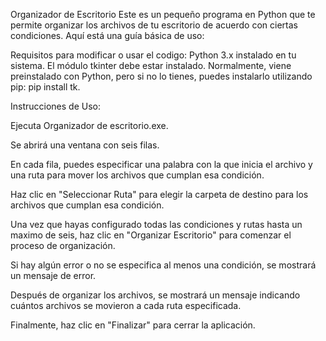 Organizador de Escritorio
Este es un pequeño programa en Python que te permite organizar los archivos de tu escritorio de acuerdo con ciertas condiciones. Aquí está una guía básica de uso:

Requisitos para modificar o usar el codigo:
Python 3.x instalado en tu sistema.
El módulo tkinter debe estar instalado. Normalmente, viene preinstalado con Python, pero si no lo tienes, puedes instalarlo utilizando pip: pip install tk.

Instrucciones de Uso:

Ejecuta Organizador de escritorio.exe.

Se abrirá una ventana con seis filas.

En cada fila, puedes especificar una palabra con la que inicia el archivo y una ruta para mover los archivos que cumplan esa condición.

Haz clic en "Seleccionar Ruta" para elegir la carpeta de destino para los archivos que cumplan esa condición.

Una vez que hayas configurado todas las condiciones y rutas hasta un maximo de seis, haz clic en "Organizar Escritorio" para comenzar el proceso de organización.

Si hay algún error o no se especifica al menos una condición, se mostrará un mensaje de error.

Después de organizar los archivos, se mostrará un mensaje indicando cuántos archivos se movieron a cada ruta especificada.

Finalmente, haz clic en "Finalizar" para cerrar la aplicación.
